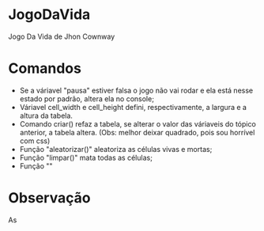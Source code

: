 # JogoDaVida
Jogo Da Vida de Jhon Cownway

# Comandos
- Se a váriavel "pausa" estiver falsa o jogo não vai rodar e ela está nesse estado por padrão, altera ela no console;
- Váriavel cell_width e cell_height defini, respectivamente, a largura e a altura da tabela.
- Comando criar() refaz a tabela, se alterar o valor das váriaveis do tópico anterior, a tabela altera. (Obs: melhor deixar quadrado, pois sou horrível com css)
- Função "aleatorizar()" aleatoriza as células vivas e mortas;
- Função "limpar()" mata todas as células;
- Função ""



# Observação
As
